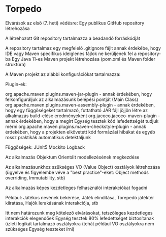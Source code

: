 # Torpedo
Elvárások az első (7. heti) védésre:
Egy publikus GitHub repository létrehozása

A létrehozott Git repository tartalmazza a beadandó forráskódját

A repository tartalmaz egy megfelelő .gitignore fájlt annak érdekébe, hogy IDE vagy Maven specifikus ideiglenes fájlok ne kerüljenek fel a repository-ba
Egy Java 11-es Maven projekt létrehozása (pom.xml és Maven folder struktúra)

A Maven projekt az alábbi konfigurációkat tartalmazza:

Plugin-ek:

org.apache.maven.plugins.maven-jar-plugin - annak érdekében, hogy felkonfiguráljuk az alkalmazásunk belépési pontját (Main Class)
org.apache.maven.plugins.maven-assembly-plugin - annak érdekében, hogy egy függőségeket tartalmazó, futtatható JAR fájl jöjjön létre az alkalmazás build-elése eredményeként
org.jacoco.jacoco-maven-plugin - annak érdekében, hogy a megírt Egység tesztek kód lefedettségét tudjuk mérni
org.apache.maven.plugins.maven-checkstyle-plugin - annak érdekében, hogy a projekten elkövetett kód formázási hibákat és egyéb rossz praktikák automatikus detektáljunk

Függőségek:
JUnit5
Mockito
Logback

Az alkalmazás Objektum Orientált modellezésének megkezdése

Az alkalmazásunkhoz szükséges VO (Value Object) osztályok létrehozása (ügyelve és figyelembe véve a "best practice"-eket: Object methods overriding, Immutability, stb)

Az alkalmazás képes kezdetleges felhasználói interakciókat fogadni

Például: Játékos nevének bekérése, Játék elindítása, Torepedó játéktér kiiratása, Hajók lerakásának interakciója, stb

Itt nem határozunk meg kötelező elvárásokat, tetszőleges kezdetleges interakciók elegendőek
Egység tesztek 80% lefedettséget biztosítanak üzleti logikát tartalmazó osztályokra (tehát például VO osztályokra nem szükséges Egység teszteket írni)
